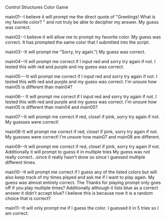 Control Structures Color Game

main01--I believe it will prompt me the direct quote of 
"Greetings! What is my favorite color? " and not truly be able to decipher my answer.
My guess was correct.

main02--I believe it will allow me to prompt my favorite color.
My guess was correct.
It has prompted the same color that I submitted into the script.


main03--It will prompt me "Sorry, try again.")
My guess was correct.

main04--It will prompt me correct if I input red and sorry try again if not.
I tested this with red and purple and my guess was correct.

main05---It will prompt me correct if I input red and sorry try again if not.
I tested this with red and purple and my guess was correct.
I'm unsure how main05 is different than main04?

main06-- It will prompt me correct if I input red and sorry try again if not.
I tested this with red and purple and my guess was correct.
I'm unsure how main05 is different than main04 and main05?

main07--It will prompt me correct if red, close! if pink, sorry try again if not.
My guesses were correct!

main08-It will prompt me correct if red, close! if pink, sorry try again if not.
My guesses were correct! I'm unsure how main07 and main08 are different.

main09--It will prompt me correct if red, close! if pink, sorry try again if not.
Additionally it will prompt to guess it in multiple tries
My guess was not really correct...since it really hasn't done so since I guessed
multiple different times.

main10--It will prompt me correct if I guess any of the listed colors
but will also keep track of my times played and ask me if I want to  play again.
My guess was almost entirely correct. The Thanks for playing prompt only goes off
if you play multiple times? Additionally although it lists blue as a correct answer it
didn't accept blue? I believe this is because now it is a random choice that is correct?

main11--It will only prompt me if I guess the color.
I guessed it in 5 tries so I am correct.